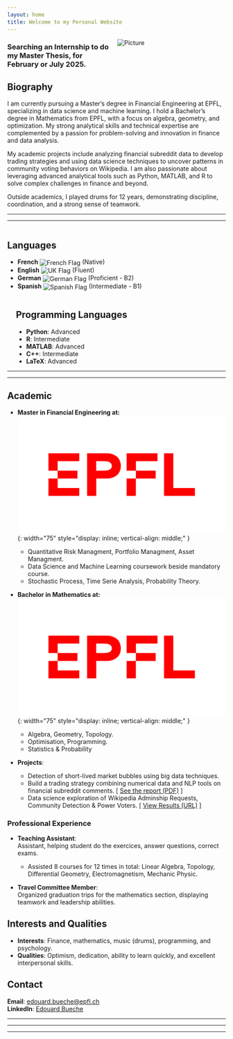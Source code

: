 ```yaml
---
layout: home
title: Welcome to my Personal Website
---
```



<img src="{{ site.baseurl }}/assets/img/pic3.jpeg" alt="Picture" style="width: 250px; float: right; margin: 0 0 20px 20px;">

### Searching an Internship to do my Master Thesis, for February or July 2025.


## Biography

I am currently pursuing a Master’s degree in Financial Engineering at EPFL, specializing in data science and machine learning. I hold a Bachelor’s degree in Mathematics from EPFL, with a focus on algebra, geometry, and optimization. My strong analytical skills and technical expertise are complemented by a passion for problem-solving and innovation in finance and data analysis.

My academic projects include analyzing financial subreddit data to develop trading strategies and using data science techniques to uncover patterns in community voting behaviors on Wikipedia. I am also passionate about leveraging advanced analytical tools such as Python, MATLAB, and R to solve complex challenges in finance and beyond.

Outside academics, I played drums for 12 years, demonstrating discipline, coordination, and a strong sense of teamwork.

---
---

<div style="display: flex; justify-content: space-between;">

  <div style="flex: 1; margin-right: 20px;">
    <h2>Languages</h2>
    <ul>
      <li><strong>French</strong> <img src="https://twemoji.maxcdn.com/v/latest/svg/1f1eb-1f1f7.svg" alt="French Flag" style="width: 20px; vertical-align: middle;"> (Native)</li>
      <li><strong>English</strong> <img src="https://twemoji.maxcdn.com/v/latest/svg/1f1ec-1f1e7.svg" alt="UK Flag" style="width: 20px; vertical-align: middle;"> (Fluent)</li>
      <li><strong>German</strong> <img src="https://twemoji.maxcdn.com/v/latest/svg/1f1e9-1f1ea.svg" alt="German Flag" style="width: 20px; vertical-align: middle;"> (Proficient - B2)</li>
      <li><strong>Spanish</strong> <img src="https://twemoji.maxcdn.com/v/latest/svg/1f1ea-1f1f8.svg" alt="Spanish Flag" style="width: 20px; vertical-align: middle;"> (Intermediate - B1)</li>
    </ul>
  </div>

</div>



<div style="flex: 1; margin-left: 20px;">
<h2>Programming Languages</h2>
<ul>
  <li><strong>Python</strong>: Advanced</li>
  <li><strong>R</strong>: Intermediate</li>
  <li><strong>MATLAB</strong>: Advanced</li>
  <li><strong>C++</strong>: Intermediate</li>
  <li><strong>LaTeX</strong>: Advanced</li>
</ul>
</div>

---
---

## Academic

- **Master in Financial Engineering at:** ![](/assets/img/logo.png){: width="75" style="display: inline; vertical-align: middle;" }
  - Quantitative Risk Managment, Portfolio Managment, Asset Managment.
  - Data Science and Machine Learning coursework beside mandatory course.
  - Stochastic Process, Time Serie Analysis, Probability Theory.

- **Bachelor in Mathematics at:** ![](/assets/img/logo.png){: width="75" style="display: inline; vertical-align: middle;" }
  - Algebra, Geometry, Topology.
  - Optimisation, Programming.
  - Statistics & Probability

- **Projects**:

  - Detection of short-lived market bubbles using big data techniques.
  - Build a trading strategy combining numerical data and NLP tools on financial subreddit comments.
[  [See the report (PDF)](/assets/files/ML_project.pdf) ]
  - Data science exploration of Wikipedia Adminship Requests, Community Detection & Power Voters.   [ [View Results (URL)](https://epfl-ada.github.io/ada-2024-project-supercoolteamname2024/) ]


### Professional Experience

- **Teaching Assistant**:  
  Assistant, helping student do the exercices, answer questions, correct exams.  

  - Assisted 8 courses for 12 times in total: Linear Algebra, Topology, Differential Geometry, Electromagnetism, Mechanic Physic.

- **Travel Committee Member**:  
  Organized graduation trips for the mathematics section, displaying teamwork and leadership abilities.

## Interests and Qualities

- **Interests**: Finance, mathematics, music (drums), programming, and psychology.
- **Qualities**: Optimism, dedication, ability to learn quickly, and excellent interpersonal skills.

## Contact

**Email**: edouard.bueche@epfl.ch  
**LinkedIn**: [Edouard Bueche](https://linkedin.com/in/edouard-bueche-941800332)  

---
---
---
